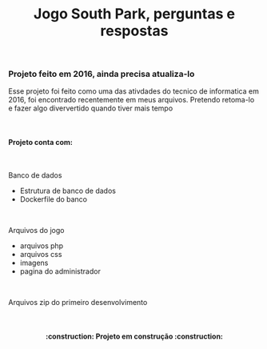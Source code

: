 <h1 align="center"> Jogo South Park, perguntas e respostas </h1>
</br>
<h3>Projeto feito em 2016, ainda precisa atualiza-lo</h3>
<p>Esse projeto foi feito como uma das ativdades do tecnico de informatica em 2016, foi encontrado recentemente em meus arquivos. Pretendo retoma-lo e fazer algo diververtido quando tiver mais tempo</p>
</br>
<h4> Projeto conta com:</h4>
</br>
<p>Banco de dados</p>
<ul>
    <li>Estrutura de banco de dados</li>
    <li>Dockerfile do banco</li>
</ul>
</br>
<p>Arquivos do jogo</p>
<ul>
    <li>arquivos php</li>
    <li>arquivos css</li>
    <li>imagens</li>
    <li>pagina do administrador</li>
</ul>
</br>
<p>Arquivos zip do primeiro desenvolvimento</p>
</br>
<h4 align="center"> 
    :construction:  Projeto em construção  :construction:
</h4>